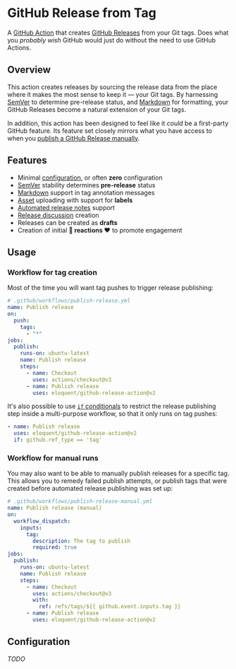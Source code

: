 # GitHub Release from Tag

A [GitHub Action] that creates [GitHub Releases] from your Git tags. Does what
you _probably wish_ GitHub would just do without the need to use GitHub Actions.

[github action]: https://docs.github.com/actions
[github releases]: https://docs.github.com/repositories/releasing-projects-on-github/about-releases

## Overview

This action creates releases by sourcing the release data from the place where
it makes the most sense to keep it — your Git tags. By harnessing [SemVer] to
determine pre-release status, and [Markdown] for formatting, your GitHub
Releases become a natural extension of your Git tags.

[semver]: https://semver.org/
[markdown]: https://docs.github.com/get-started/writing-on-github/getting-started-with-writing-and-formatting-on-github

In addition, this action has been designed to feel like it _could_ be a
first-party GitHub feature. Its feature set closely mirrors what you have access
to when you [publish a GitHub Release manually].

[publish a github release manually]: https://docs.github.com/repositories/releasing-projects-on-github/managing-releases-in-a-repository#creating-a-release

## Features

- Minimal [configuration], or often **zero** configuration
- [SemVer] stability determines **pre-release** status
- [Markdown] support in tag annotation messages
- [Asset] uploading with support for **labels**
- [Automated release notes] support
- [Release discussion] creation
- Releases can be created as **drafts**
- Creation of initial **🚀 reactions ❤️** to promote engagement

[configuration]: #configuration
[semver]: https://semver.org/
[markdown]: https://docs.github.com/get-started/writing-on-github/getting-started-with-writing-and-formatting-on-github
[asset]: https://docs.github.com/repositories/releasing-projects-on-github/managing-releases-in-a-repository#:~:text=drag%20and%20drop
[automated release notes]: https://docs.github.com/repositories/releasing-projects-on-github/automatically-generated-release-notes
[release discussion]: https://docs.github.com/discussions

## Usage

### Workflow for tag creation

Most of the time you will want tag pushes to trigger release publishing:

```yaml
# .github/workflows/publish-release.yml
name: Publish release
on:
  push:
    tags:
      - "*"
jobs:
  publish:
    runs-on: ubuntu-latest
    name: Publish release
    steps:
      - name: Checkout
        uses: actions/checkout@v3
      - name: Publish release
        uses: eloquent/github-release-action@v2
```

It's also possible to use [`if` conditionals] to restrict the release publishing
step inside a multi-purpose workflow, so that it only runs on tag pushes:

[`if` conditionals]: https://docs.github.com/actions/using-workflows/workflow-syntax-for-github-actions#jobsjob_idstepsif

```yaml
- name: Publish release
  uses: eloquent/github-release-action@v2
  if: github.ref_type == 'tag'
```

### Workflow for manual runs

You may also want to be able to manually publish releases for a specific tag.
This allows you to remedy failed publish attempts, or publish tags that were
created before automated release publishing was set up:

```yaml
# .github/workflows/publish-release-manual.yml
name: Publish release (manual)
on:
  workflow_dispatch:
    inputs:
      tag:
        description: The tag to publish
        required: true
jobs:
  publish:
    runs-on: ubuntu-latest
    name: Publish release
    steps:
      - name: Checkout
        uses: actions/checkout@v3
        with:
          ref: refs/tags/${{ github.event.inputs.tag }}
      - name: Publish release
        uses: eloquent/github-release-action@v2
```

## Configuration

_TODO_
